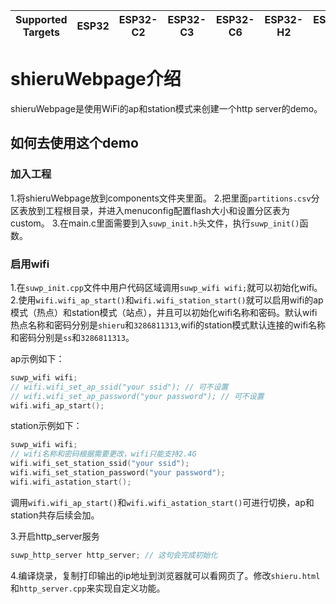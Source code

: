 | Supported Targets | ESP32 | ESP32-C2 | ESP32-C3 | ESP32-C6 | ESP32-H2 | ESP32-S2 | ESP32-S3 |
| ----------------- | ----- | -------- | -------- | -------- | -------- | -------- | -------- |

# shieruWebpage介绍

shieruWebpage是使用WiFi的ap和station模式来创建一个http server的demo。

## 如何去使用这个demo

### 加入工程

1.将shieruWebpage放到components文件夹里面。
2.把里面`partitions.csv`分区表放到工程根目录，并进入menuconfig配置flash大小和设置分区表为custom。
3.在main.c里面需要到入`suwp_init.h`头文件，执行`suwp_init()`函数。

### 启用wifi

1.在`suwp_init.cpp`文件中用户代码区域调用`suwp_wifi wifi;`就可以初始化wifi。
2.使用`wifi.wifi_ap_start()`和`wifi.wifi_station_start()`就可以启用wifi的ap模式（热点）和station模式（站点），并且可以初始化wifi名称和密码。默认wifi热点名称和密码分别是`shieru`和`3286811313`,wifi的station模式默认连接的wifi名称和密码分别是`ss`和`3286811313`。

ap示例如下：
``` c++
suwp_wifi wifi;
// wifi.wifi_set_ap_ssid("your ssid"); // 可不设置
// wifi.wifi_set_ap_password("your password"); // 可不设置
wifi.wifi_ap_start();
```
station示例如下：
``` c++
suwp_wifi wifi;
// wifi名称和密码根据需要更改，wifi只能支持2.4G
wifi.wifi_set_station_ssid("your ssid");
wifi.wifi_set_station_password("your password");
wifi.wifi_astation_start();
```

调用`wifi.wifi_ap_start()`和`wifi.wifi_astation_start()`可进行切换，ap和station共存后续会加。

3.开启http_server服务

``` c++
suwp_http_server http_server; // 这句会完成初始化
```

4.编译烧录，复制打印输出的ip地址到浏览器就可以看网页了。修改`shieru.html`和`http_server.cpp`来实现自定义功能。